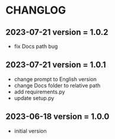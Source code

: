 # CHANGLOG
## 2023-07-21 version = 1.0.2
- fix Docs path bug

## 2023-07-21 version = 1.0.1
- change prompt to English version
- change Docs folder to relative path
- add requirements.py
- update setup.py

## 2023-06-18 version = 1.0.0
- initial version
